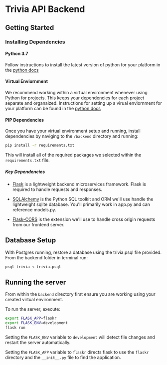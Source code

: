 # Trivia API Backend

## Getting Started

### Installing Dependencies

#### Python 3.7

Follow instructions to install the latest version of python for your platform in the [python docs](https://docs.python.org/3/using/unix.html#getting-and-installing-the-latest-version-of-python)

#### Virtual Enviornment

We recommend working within a virtual environment whenever using Python for projects. This keeps your dependencies for each project separate and organaized. Instructions for setting up a virual enviornment for your platform can be found in the [python docs](https://packaging.python.org/guides/installing-using-pip-and-virtual-environments/)

#### PIP Dependencies

Once you have your virtual environment setup and running, install dependencies by naviging to the `/backend` directory and running:

```bash
pip install -r requirements.txt
```

This will install all of the required packages we selected within the `requirements.txt` file.

##### Key Dependencies

-   [Flask](http://flask.pocoo.org/) is a lightweight backend microservices framework. Flask is required to handle requests and responses.

-   [SQLAlchemy](https://www.sqlalchemy.org/) is the Python SQL toolkit and ORM we'll use handle the lightweight sqlite database. You'll primarily work in app.py and can reference models.py.

-   [Flask-CORS](https://flask-cors.readthedocs.io/en/latest/#) is the extension we'll use to handle cross origin requests from our frontend server.

## Database Setup

With Postgres running, restore a database using the trivia.psql file provided. From the backend folder in terminal run:

```bash
psql trivia < trivia.psql
```

## Running the server

From within the `backend` directory first ensure you are working using your created virtual environment.

To run the server, execute:

```bash
export FLASK_APP=flaskr
export FLASK_ENV=development
flask run
```

Setting the `FLASK_ENV` variable to `development` will detect file changes and restart the server automatically.

Setting the `FLASK_APP` variable to `flaskr` directs flask to use the `flaskr` directory and the `__init__.py` file to find the application.

